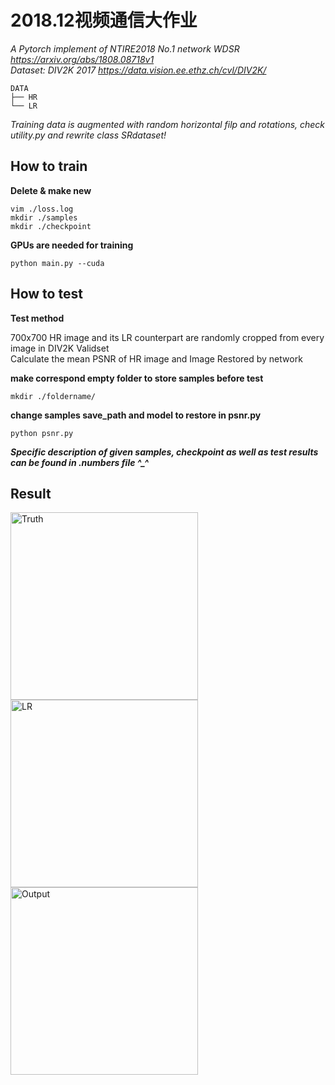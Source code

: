 # 2018.12视频通信大作业

*A Pytorch implement of NTIRE2018 No.1 network WDSR https://arxiv.org/abs/1808.08718v1* \
*Dataset: DIV2K 2017 https://data.vision.ee.ethz.ch/cvl/DIV2K/* 
```
DATA 
├── HR  
└── LR
```
*Training data is augmented with random horizontal filp and rotations, check utility.py and rewrite class SRdataset!*


## How to train
**Delete & make new**
```
vim ./loss.log
mkdir ./samples
mkdir ./checkpoint
```

**GPUs are needed for training**
```
python main.py --cuda
```

## How to test
**Test method**

700x700 HR image and its LR counterpart are randomly cropped from every image in DIV2K Validset  \
Calculate the mean PSNR of HR image and Image Restored by network

**make correspond empty folder to store samples before test**
```
mkdir ./foldername/
```

**change samples save_path and model to restore in psnr.py**
```
python psnr.py
```

***Specific description of given samples, checkpoint as well as test results can be found in .numbers file ^_^***

## Result
<img src="https://raw.githubusercontent.com/SJHNJU/WDSR/master/samples/1.png" width=300 alt='Truth'>

<img src="https://raw.githubusercontent.com/SJHNJU/WDSR/master/samples/2.png" width=300 alt='LR'>

<img src="https://raw.githubusercontent.com/SJHNJU/WDSR/master/samples/3.png" width=300 alt='Output'>
